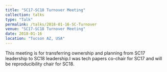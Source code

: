 ```yaml
---
title: "SC17-SC18 Turnover Meeting"
collection: talks
type: "Talk"
permalink: /talks/2018-01-16-SC-Turnover
venue: "SC17-SC18 Turnover Meeting"
date: 2018-01-16
location: "Tucson AZ, USA"
---
```


This meeting is for transferring ownership and planning from SC17 leadership to SC18 leadership.I was tech papers co-chair for SC17 and will be reproducibility chair for SC18.
